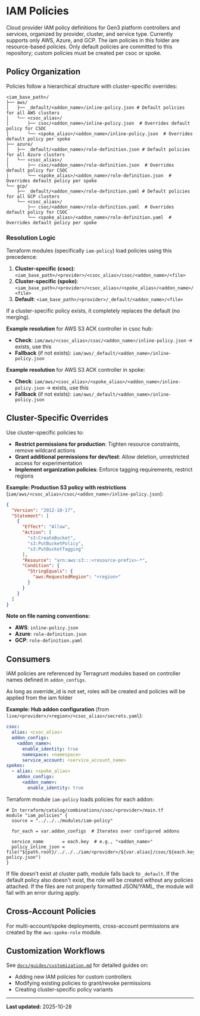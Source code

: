 # IAM Policies

Cloud provider IAM policy definitions for Gen3 platform controllers and services, organized by provider, cluster, and service type. Currently supports only AWS, Azure, and GCP.
The iam policies in this folder are resource-based policies.
Only default policies are committed to this repository; custom policies must be created per csoc or spoke.

## Policy Organization

Policies follow a hierarchical structure with cluster-specific overrides:

```
<iam_base_path>/
├── aws/
│   ├── _default/<addon_name>/inline-policy.json # Default policies for all AWS clusters
│   └── <csoc_alias>/
│       ├── csoc/<addon_name>/inline-policy.json  # Overrides default policy for CSOC
│       └── <spoke_alias>/<addon_name>/inline-policy.json  # Overrides default policy per spoke
├── azure/
│   ├── _default/<addon_name>/role-definition.json # Default policies for all Azure clusters
│   └── <csoc_alias>/
│       ├── csoc/<addon_name>/role-definition.json  # Overrides default policy for CSOC
│       └── <spoke_alias>/<addon_name>/role-definition.json  # Overrides default policy per spoke
└── gcp/
    ├── _default/<addon_name>/role-definition.yaml # Default policies for all GCP clusters
    └── <csoc_alias>/
        ├── csoc/<addon_name>/role-definition.yaml  # Overrides default policy for CSOC
        └── <spoke_alias>/<addon_name>/role-definition.yaml  # Overrides default policy per spoke
```

### Resolution Logic

Terraform modules (specifically `iam-policy`) load policies using this precedence:

1. **Cluster-specific (csoc)**: `<iam_base_path>/<provider>/<csoc_alias>/csoc/<addon_name>/<file>`
2. **Cluster-specific (spoke)**: `<iam_base_path>/<provider>/<csoc_alias>/<spoke_alias>/<addon_name>/<file>`
3. **Default**: `<iam_base_path>/<provider>/_default/<addon_name>/<file>`

If a cluster-specific policy exists, it completely replaces the default (no merging).

**Example resolution** for AWS S3 ACK controller in csoc hub:
- **Check**: `iam/aws/<csoc_alias>/csoc/<addon_name>/inline-policy.json` → exists, use this
- **Fallback** (if not exists): `iam/aws/_default/<addon_name>/inline-policy.json`

**Example resolution** for AWS S3 ACK controller in spoke:
- **Check**: `iam/aws/<csoc_alias>/<spoke_alias>/<addon_name>/inline-policy.json` → exists, use this
- **Fallback** (if not exists): `iam/aws/_default/<addon_name>/inline-policy.json`

## Cluster-Specific Overrides

Use cluster-specific policies to:
- **Restrict permissions for production**: Tighten resource constraints, remove wildcard actions
- **Grant additional permissions for dev/test**: Allow deletion, unrestricted access for experimentation
- **Implement organization policies**: Enforce tagging requirements, restrict regions

**Example: Production S3 policy with restrictions** (`iam/aws/<csoc_alias>/csoc/<addon_name>/inline-policy.json`):

```json
{
  "Version": "2012-10-17",
  "Statement": [
    {
      "Effect": "Allow",
      "Action": [
        "s3:CreateBucket",
        "s3:PutBucketPolicy",
        "s3:PutBucketTagging"
      ],
      "Resource": "arn:aws:s3:::<resource-prefix>-*",
      "Condition": {
        "StringEquals": {
          "aws:RequestedRegion": "<region>"
        }
      }
    }
  ]
}
```

**Note on file naming conventions:**
- **AWS**: `inline-policy.json`
- **Azure**: `role-definition.json`
- **GCP**: `role-definition.yaml`

## Consumers

IAM policies are referenced by Terragrunt modules based on controller names defined in `addon_configs`.

As long as override_id is not set, roles will be created and policies will be applied from the iam folder

**Example: Hub addon configuration** (from `live/<provider>/<region>/<csoc_alias>/secrets.yaml`):

```yaml
csoc:
  alias: <csoc_alias>
  addon_configs:
    <addon_name>:
      enable_identity: true
      namespace: <namespace>
      service_account: <service_account_name>
spokes:
  - alias: <spoke_alias>
    addon_configs:
      <addon_name>:
        enable_identity: true

```

Terraform module `iam-policy` loads policies for each addon:

```hcl
# In terraform/catalog/combinations/csoc/<provider>/main.tf
module "iam_policies" {
  source = "../../../modules/iam-policy"

  for_each = var.addon_configs  # Iterates over configured addons

  service_name       = each.key  # e.g., "<addon_name>"
  policy_inline_json = file("${path.root}/../../../iam/<provider>/${var.alias}/csoc/${each.key}/inline-policy.json")
}
```

If file doesn't exist at cluster path, module falls back to `_default`.
If the default policy also doesn't exist, the role will be created without any policies attached.
If the files are not properly formatted JSON/YAML, the module will fail with an error during apply.

## Cross-Account Policies

For multi-account/spoke deployments, cross-account permissions are created by the `aws-spoke-role` module.

## Customization Workflows

See [`docs/guides/customization.md`](../docs/guides/customization.md) for detailed guides on:
- Adding new IAM policies for custom controllers
- Modifying existing policies to grant/revoke permissions
- Creating cluster-specific policy variants

---
**Last updated:** 2025-10-28
